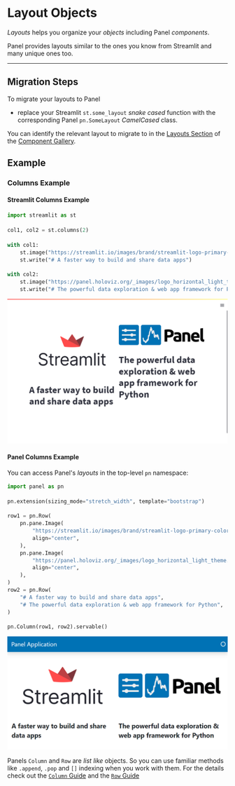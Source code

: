 # Layout Objects

*Layouts* helps you organize your *objects* including Panel *components*.

Panel provides layouts similar to the ones you know from Streamlit and many unique ones too.

---

## Migration Steps

To migrate your layouts to Panel

- replace your Streamlit `st.some_layout` *snake cased* function with the corresponding Panel
`pn.SomeLayout` *CamelCased* class.

You can identify the relevant layout to migrate to in the [Layouts Section](../../reference/index.md#layouts) of the [Component Gallery](../../reference/index).

## Example

### Columns Example

#### Streamlit Columns Example

```python
import streamlit as st

col1, col2 = st.columns(2)

with col1:
    st.image("https://streamlit.io/images/brand/streamlit-logo-primary-colormark-darktext.png")
    st.write("# A faster way to build and share data apps")

with col2:
    st.image("https://panel.holoviz.org/_images/logo_horizontal_light_theme.png")
    st.write("# The powerful data exploration & web app framework for Python")
```

![Streamlit Layout Example](../../_static/images/streamlit_layout_example.png)

#### Panel Columns Example

You can access Panel's *layouts* in the top-level `pn` namespace:

```python
import panel as pn

pn.extension(sizing_mode="stretch_width", template="bootstrap")

row1 = pn.Row(
    pn.pane.Image(
        "https://streamlit.io/images/brand/streamlit-logo-primary-colormark-darktext.png",
        align="center",
    ),
    pn.pane.Image(
        "https://panel.holoviz.org/_images/logo_horizontal_light_theme.png",
        align="center",
    ),
)
row2 = pn.Row(
    "# A faster way to build and share data apps",
    "# The powerful data exploration & web app framework for Python",
)

pn.Column(row1, row2).servable()
```

![Panel Layout Example](../../_static/images/panel_layout_example.png)

Panels `Column` and `Row` are *list like* objects. So you can use familiar methods like `.append`, `.pop` and `[]` indexing when you work with them. For the details check out the [`Column` Guide](../../reference/layouts/Column) and the [`Row` Guide](../../reference/layouts/Row)
